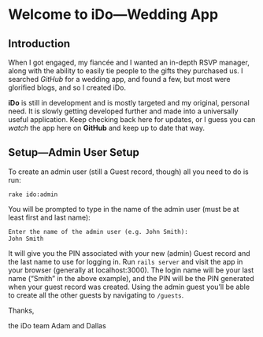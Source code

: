 # Welcome to iDo—Wedding App

## Introduction

When I got engaged, my fiancée and I wanted an in-depth RSVP manager, along with the ability to easily tie people to the gifts they purchased us. I searched *GitHub* for a wedding app, and found a few, but most were glorified blogs, and so I created iDo.

**iDo** is still in development and is mostly targeted and my original, personal need. It is slowly getting developed further and made into a universally useful application. Keep checking back here for updates, or I guess you can *watch* the app here on **GitHub** and keep up to date that way.

## Setup—Admin User Setup

To create an admin user (still a Guest record, though) all you need to do is run:

    rake ido:admin

You will be prompted to type in the name of the admin user (must be at least first and last name):

    Enter the name of the admin user (e.g. John Smith):
    John Smith

It will give you the PIN associated with your new (admin) Guest record and the last name to use for logging in. Run `rails server` and visit the app in your browser (generally at localhost:3000). The login name will be your last name (“Smith” in the above example), and the PIN will be the PIN generated when your guest record was created. Using the admin guest you’ll be able to create all the other guests by navigating to `/guests`.

Thanks,

the iDo team
Adam and Dallas
